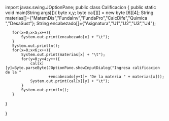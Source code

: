 import javax.swing.JOptionPane;
public class Calificacion {
     public static void main(String args[]){
       byte x,y;
       byte cal[][] = new byte [6][4];
       String materias[]={"MatemDis","FundaInv","FundaPro","CalcDife","Quimica  ","DesaSust"};
       String encabezado[]={"Asignatura","U1","U2","U3","U4"};
       
       for(x=0;x<5;x++){
           System.out.print(encabezado[x] + "\t");
       }
       System.out.println();
       for(x=0;x<6;x++){
           System.out.print(materias[x] + "\t");
           for(y=0;y<4;y++){
               cal[x][y]=Byte.parseByte(JOptionPane.showInputDialog("Ingresa calificacion de la "
                       +encabezado[y+1]+ "De la materia " + materias[x]));
               System.out.print(cal[x][y] + "\t");
           }
           System.out.println();
       }
   } 
    
}
